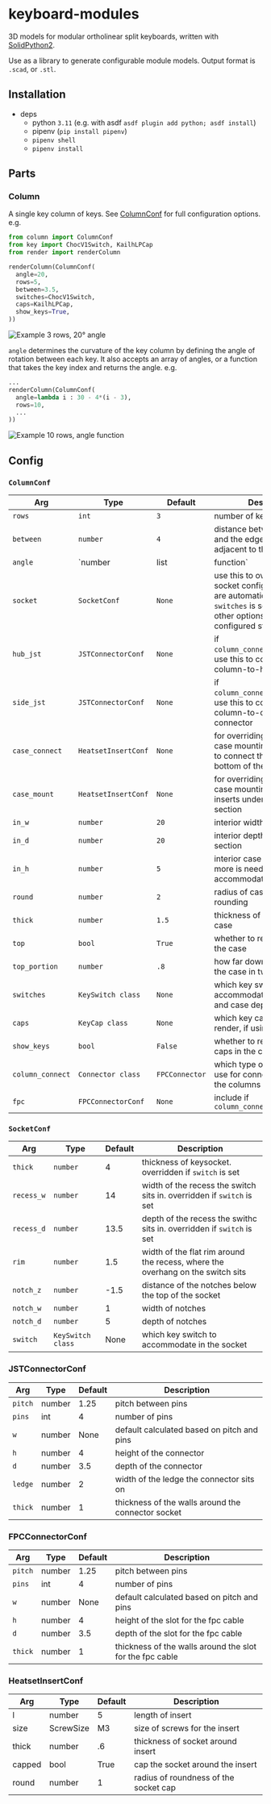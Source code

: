 # keyboard-modules
3D models for modular ortholinear split keyboards, written with [SolidPython2](https://github.com/jeff-dh/SolidPython).

Use as a library to generate configurable module models. Output format is `.scad`, or `.stl`.

## Installation
* deps
    * python `3.11` (e.g. with asdf `asdf plugin add python; asdf install`)
    * pipenv (`pip install pipenv`)
    * `pipenv shell`
    * `pipenv install`

## Parts
### Column
A single key column of keys. See [ColumnConf](#ColumnConf) for full configuration options. e.g.

```python
from column import ColumnConf
from key import ChocV1Switch, KailhLPCap
from render import renderColumn

renderColumn(ColumnConf(
  angle=20,
  rows=5,
  between=3.5,
  switches=ChocV1Switch,
  caps=KailhLPCap,
  show_keys=True,
))
```

![Example 3 rows, 20° angle](./docs/example-r3-a20-choc.png)

`angle` determines the curvature of the key column by defining the angle of rotation between each key. It also accepts an array of angles, or a function that takes the key index and returns the angle. e.g.

```python
...
renderColumn(ColumnConf(
  angle=lambda i : 30 - 4*(i - 3),
  rows=10,
  ...
))
```

![Example 10 rows, angle function](./docs/example-r10-func.png)

## Config

### `ColumnConf`
| Arg            | Type                     | Default      | Description |
|----------------|--------------------------|--------------|-------------|
| `rows`           | `int`                  | `3`            | number of keys in the column |
| `between`        | `number`               | `4`            | distance between the key and the edge of the case adjacent to the next key |
| `angle`          | `number|list|function` | `10`           | angle determines the curvature of the key column by defining the angle of rotation between each key. It also accepts an array of angle (must be length `rows-1`), or a function that takes the key index and returns the angle |
| `socket`         | `SocketConf`           | `None`         | use this to override key socket config. dimensions are automatically adjusted if `switches` is set, but some other options can be configured still |
| `hub_jst`        | `JSTConnectorConf`     | `None`         | if `column_connect=JSTConnector`, use this to configure the column-to-hub jst connector |
| `side_jst`       | `JSTConnectorConf`     | `None`         | if `column_connect=JSTConnector`, use this to configure the column-to-column jst connector |
| `case_connect`   | `HeatsetInsertConf`    | `None`         | for overriding config for the case mounting heat set used to connect the top and bottom of the case together |
| `case_mount`     | `HeatsetInsertConf`    | `None`         | for overriding config for the case mounting heat set inserts under each case section |
| `in_w`           | `number`               | `20`           | interior width of the case |
| `in_d`           | `number`               | `20`           | interior depth of each case section |
| `in_h`           | `number`               | `5`            | interior case height, unless more is needed to accommodate the `switches` |
| `round`          | `number`               | `2`            | radius of case corner rounding |
| `thick`          | `number`               | `1.5`          | thickness of the shell of the case |
| `top`            | `bool`                 | `True`         | whether to render the top of the case |
| `top_portion`    | `number`               | `.8`           | how far down the case to cut the case in two (0.0-1.0) |
| `switches`       | `KeySwitch class`      | `None`         | which key switches to accommodate in the sockets and case depth |
| `caps`           | `KeyCap class`         | `None`         | which key cap profile to render, if using show_keys |
| `show_keys`      | `bool`                 | `False`        | whether to render the key caps in the combined output |
| `column_connect` | `Connector class`      | `FPCConnector` | which type of connectors to use for connecting wiring of the columns |
| `fpc`            | `FPCConnectorConf`     | `None`         | include if `column_connect=FPCConnector` |

### `SocketConf`
| Arg      | Type                 | Default      | Description |
|----------|----------------------|--------------|-------------|
| `thick`    | `number`          | 4            | thickness of keysocket. overridden if `switch` is set |
| `recess_w` | `number`          | 14           | width of the recess the switch sits in. overridden if `switch` is set |
| `recess_d` | `number`          | 13.5         | depth of the recess the swithc sits in. overridden if `switch` is set |
| `rim`      | `number`          | 1.5          | width of the flat rim around the recess, where the overhang on the switch sits |
| `notch_z`  | `number`          | -1.5         | distance of the notches below the top of the socket |
| `notch_w`  | `number`          | 1            | width of notches |
| `notch_d`  | `number`          | 5            | depth of notches |
| `switch`   | `KeySwitch class` | None         | which key switch to accommodate in the socket |

### JSTConnectorConf
| Arg      | Type   | Default | Description |
|----------|--------|---------|-------------|
| `pitch`  | number | 1.25    | pitch between pins |
| `pins`   | int    | 4       | number of pins |
| `w`      | number | None    | default calculated based on pitch and pins |
| `h`      | number | 4       | height of the connector |
| `d`      | number | 3.5     | depth of the connector |
| `ledge`  | number | 2       | width of the ledge the connector sits on |
| `thick`  | number | 1       | thickness of the walls around the connector socket |

### FPCConnectorConf
| Arg      | Type   | Default | Description |
|----------|--------|---------|-------------|
| `pitch`  | number | 1.25    | pitch between pins |
| `pins`   | int    | 4       | number of pins |
| `w`      | number | None    | default calculated based on pitch and pins |
| `h`      | number | 4       | height of the slot for the fpc cable |
| `d`      | number | 3.5     | depth of the slot for the fpc cable |
| `thick`  | number | 1       | thickness of the walls around the slot for the fpc cable |

### HeatsetInsertConf
| Arg    | Type       | Default | Description |
|--------|------------|---------|-------------|
| l      | number     | 5       | length of insert |
| size   | ScrewSize  | M3      | size of screws for the insert |
| thick  | number     | .6      | thickness of socket around insert |
| capped | bool       | True    | cap the socket around the insert |
| round  | number     | 1       | radius of roundness of the socket cap |